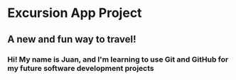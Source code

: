 # Excursion App Project

## A new and fun way to travel!

### Hi! My name is Juan, and I'm learning to use Git and GitHub for my future software development projects
